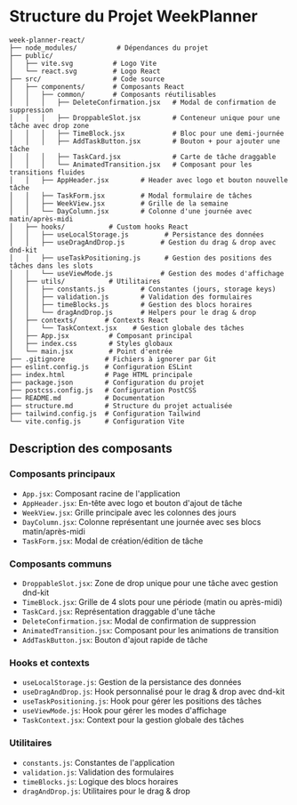 # Structure du Projet WeekPlanner

```
week-planner-react/
├── node_modules/          # Dépendances du projet
├── public/
│   ├── vite.svg          # Logo Vite
│   └── react.svg         # Logo React
├── src/                  # Code source
│   ├── components/       # Composants React
│   │   ├── common/       # Composants réutilisables
│   │   │   ├── DeleteConfirmation.jsx   # Modal de confirmation de suppression
│   │   │   ├── DroppableSlot.jsx        # Conteneur unique pour une tâche avec drop zone
│   │   │   ├── TimeBlock.jsx            # Bloc pour une demi-journée
│   │   │   ├── AddTaskButton.jsx        # Bouton + pour ajouter une tâche
│   │   │   ├── TaskCard.jsx             # Carte de tâche draggable
│   │   │   └── AnimatedTransition.jsx   # Composant pour les transitions fluides
│   │   ├── AppHeader.jsx        # Header avec logo et bouton nouvelle tâche
│   │   ├── TaskForm.jsx         # Modal formulaire de tâches
│   │   ├── WeekView.jsx         # Grille de la semaine
│   │   └── DayColumn.jsx        # Colonne d'une journée avec matin/après-midi
│   ├── hooks/           # Custom hooks React
│   │   ├── useLocalStorage.js         # Persistance des données
│   │   ├── useDragAndDrop.js         # Gestion du drag & drop avec dnd-kit
│   │   ├── useTaskPositioning.js      # Gestion des positions des tâches dans les slots
│   │   └── useViewMode.js            # Gestion des modes d'affichage
│   ├── utils/           # Utilitaires
│   │   ├── constants.js         # Constantes (jours, storage keys)
│   │   ├── validation.js        # Validation des formulaires
│   │   ├── timeBlocks.js        # Gestion des blocs horaires
│   │   └── dragAndDrop.js       # Helpers pour le drag & drop
│   ├── contexts/       # Contexts React
│   │   └── TaskContext.jsx    # Gestion globale des tâches
│   ├── App.jsx          # Composant principal
│   ├── index.css        # Styles globaux
│   └── main.jsx         # Point d'entrée
├── .gitignore          # Fichiers à ignorer par Git
├── eslint.config.js    # Configuration ESLint
├── index.html          # Page HTML principale
├── package.json        # Configuration du projet
├── postcss.config.js   # Configuration PostCSS
├── README.md           # Documentation
├── structure.md        # Structure du projet actualisée
├── tailwind.config.js  # Configuration Tailwind
└── vite.config.js      # Configuration Vite
```

## Description des composants

### Composants principaux

- `App.jsx`: Composant racine de l'application
- `AppHeader.jsx`: En-tête avec logo et bouton d'ajout de tâche
- `WeekView.jsx`: Grille principale avec les colonnes des jours
- `DayColumn.jsx`: Colonne représentant une journée avec ses blocs matin/après-midi
- `TaskForm.jsx`: Modal de création/édition de tâche

### Composants communs

- `DroppableSlot.jsx`: Zone de drop unique pour une tâche avec gestion dnd-kit
- `TimeBlock.jsx`: Grille de 4 slots pour une période (matin ou après-midi)
- `TaskCard.jsx`: Représentation draggable d'une tâche
- `DeleteConfirmation.jsx`: Modal de confirmation de suppression
- `AnimatedTransition.jsx`: Composant pour les animations de transition
- `AddTaskButton.jsx`: Bouton d'ajout rapide de tâche

### Hooks et contexts

- `useLocalStorage.js`: Gestion de la persistance des données
- `useDragAndDrop.js`: Hook personnalisé pour le drag & drop avec dnd-kit
- `useTaskPositioning.js`: Hook pour gérer les positions des tâches
- `useViewMode.js`: Hook pour gérer les modes d'affichage
- `TaskContext.jsx`: Context pour la gestion globale des tâches

### Utilitaires

- `constants.js`: Constantes de l'application
- `validation.js`: Validation des formulaires
- `timeBlocks.js`: Logique des blocs horaires
- `dragAndDrop.js`: Utilitaires pour le drag & drop
